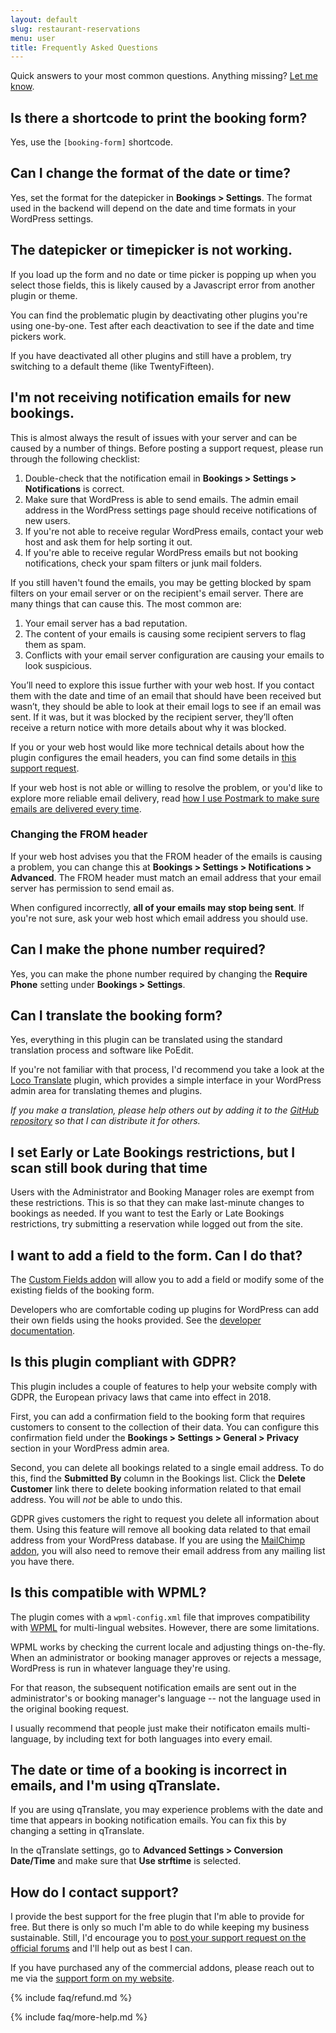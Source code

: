 ```yaml
---
layout: default
slug: restaurant-reservations
menu: user
title: Frequently Asked Questions
---
```

Quick answers to your most common questions. Anything missing? [Let me know](https://themeofthecrop.com/about/support).

## <a name="shortcode"></a>Is there a shortcode to print the booking form?

Yes, use the `[booking-form]` shortcode.

## <a name="date-time-format"></a>Can I change the format of the date or time?

Yes, set the format for the datepicker in **Bookings > Settings**. The format used in the backend will depend on the date and time formats in your WordPress settings.

## <a name="no-datepicker"></a>The datepicker or timepicker is not working.

If you load up the form and no date or time picker is popping up when you select those fields, this is likely caused by a Javascript error from another plugin or theme.

You can find the problematic plugin by deactivating other plugins you're using one-by-one. Test after each deactivation to see if the date and time pickers work.

If you have deactivated all other plugins and still have a problem, try switching to a default theme (like TwentyFifteen).

## <a name="no-emails"></a>I'm not receiving notification emails for new bookings.

This is almost always the result of issues with your server and can be caused by a number of things. Before posting a support request, please run through the following checklist:

1. Double-check that the notification email in **Bookings > Settings > Notifications** is correct.
2. Make sure that WordPress is able to send emails. The admin email address in the WordPress settings page should receive notifications of new users.
3. If you're not able to receive regular WordPress emails, contact your web host and ask them for help sorting it out.
4. If you're able to receive regular WordPress emails but not booking notifications, check your spam filters or junk mail folders.

If you still haven't found the emails, you may be getting blocked by spam filters on your email server or on the recipient's email server. There are many things that can cause this. The most common are:

1. Your email server has a bad reputation.
2. The content of your emails is causing some recipient servers to flag them as spam.
3. Conflicts with your email server configuration are causing your emails to look suspicious.

You’ll need to explore this issue further with your web host. If you contact them with the date and time of an email that should have been received but wasn’t, they should be able to look at their email logs to see if an email was sent. If it was, but it was blocked by the recipient server, they’ll often receive a return notice with more details about why it was blocked.

If you or your web host would like more technical details about how the plugin configures the email headers, you can find some details in [this support request](https://wordpress.org/support/topic/e-mails-not-being-send/#post-7562496).

If your web host is not able or willing to resolve the problem, or you'd like to explore more reliable email delivery, read [how I use Postmark to make sure emails are delivered every time](https://themeofthecrop.com/2016/05/24/make-sure-restaurant-emails-delivered-every-time/).

### <a name="no-emails-from-header"></a>Changing the FROM header

If your web host advises you that the FROM header of the emails is causing a problem, you can change this at **Bookings > Settings > Notifications > Advanced**. The FROM header must match an email address that your email server has permission to send email as.

When configured incorrectly, **all of your emails may stop being sent**. If you're not sure, ask your web host which email address you should use.

## <a name="required-phone-number"></a>Can I make the phone number required?

Yes, you can make the phone number required by changing the **Require Phone** setting under **Bookings > Settings**.

## <a name="translate"></a>Can I translate the booking form?
Yes, everything in this plugin can be translated using the standard translation process and software like PoEdit.

If you're not familiar with that process, I'd recommend you take a look at the [Loco Translate](https://wordpress.org/plugins/loco-translate/) plugin, which provides a simple interface in your WordPress admin area for translating themes and plugins.

*If you make a translation, please help others out by adding it to the [GitHub repository](https://github.com/NateWr/restaurant-reservations) so that I can distribute it for others.*

## <a name="early-late-restrictions"></a>I set Early or Late Bookings restrictions, but I scan still book during that time
Users with the Administrator and Booking Manager roles are exempt from these restrictions. This is so that they can make last-minute changes to bookings as needed. If you want to test the Early or Late Bookings restrictions, try submitting a reservation while logged out from the site.

## <a name="custom-fields"></a>I want to add a field to the form. Can I do that?
The [Custom Fields addon](https://themeofthecrop.com/plugin/custom-fields-restaurant-reservations)  will allow you to add a field or modify some of the existing fields of the booking form.

Developers who are comfortable coding up plugins for WordPress can add their own fields using the hooks provided. See the [developer documentation](../developer).

## <a name="gdpr"></a>Is this plugin compliant with GDPR?

This plugin includes a couple of features to help your website comply with GDPR, the European privacy laws that came into effect in 2018.

First, you can add a confirmation field to the booking form that requires customers to consent to the collection of their data. You can configure this confirmation field under the **Bookings > Settings > General > Privacy** section in your WordPress admin area.

Second, you can delete all bookings related to a single email address. To do this, find the **Submitted By** column in the Bookings list. Click the **Delete Customer** link there to delete booking information related to that email address. You will _not_ be able to undo this.

GDPR gives customers the right to request you delete all information about them. Using this feature will remove all booking data related to that email address from your WordPress database. If you are using the [MailChimp addon](https://themeofthecrop.com/plugins/restaurant-reservations/mailchimp/), you will also need to remove their email address from any mailing list you have there.

## <a name="wpml"></a>Is this compatible with WPML?

The plugin comes with a `wpml-config.xml` file that improves compatibility with [WPML](https://wpml.org/) for multi-lingual websites. However, there are some limitations.

WPML works by checking the current locale and adjusting things on-the-fly. When an administrator or booking manager approves or rejects a message, WordPress is run in whatever language they're using.

For that reason, the subsequent notification emails are sent out in the administrator's or booking manager's language -- not the language used in the original booking request.

I usually recommend that people just make their notificaton emails multi-language, by including text for both languages into every email.

## <a name="qtranslate"></a>The date or time of a booking is incorrect in emails, and I'm using qTranslate.

If you are using qTranslate, you may experience problems with the date and time that appears in booking notification emails. You can fix this by changing a setting in qTranslate.

In the qTranslate settings, go to **Advanced Settings > Conversion Date/Time** and make sure that **Use strftime** is selected.

## <a name="support"></a> How do I contact support?

I provide the best support for the free plugin that I'm able to provide for free. But there is only so much I'm able to do while keeping my business sustainable. Still, I'd encourage you to [post your support request on the official forums](http://wordpress.org/support/plugin/restaurant-reservations) and I'll help out as best I can.

If you have purchased any of the commercial addons, please reach out to me via the [support form on my website](https://themeofthecrop.com/about/support).

{% include faq/refund.md %}

{% include faq/more-help.md %}
